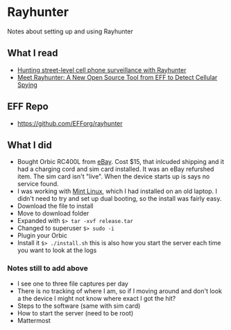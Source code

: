 # Rayhunter
Notes about setting up and using Rayhunter

## What I read
- [Hunting street-level cell phone surveillance with Rayhunter](https://micahflee.com/hunting-street-level-cell-phone-surveillance-with-rayhunter/)
- [Meet Rayhunter: A New Open Source Tool from EFF to Detect Cellular Spying](https://www.eff.org/deeplinks/2025/03/meet-rayhunter-new-open-source-tool-eff-detect-cellular-spying)

## EFF Repo
- https://github.com/EFForg/rayhunter

## What I did
- Bought Orbic RC400L from [eBay](https://www.ebay.com/sch/i.html?_nkw=Orbic+RC400L).  Cost $15, that inlcuded shipping and it had a charging cord and sim card installed.  It was an eBay refurshed item.  The sim card isn't "live".  When the device starts up is says no service found.
- I was working with [Mint Linux](https://www.linuxmint.com/edition.php?id=319), which I had installed on an old laptop.  I didn't need to try and set up dual booting, so the install was fairly easy.
- Download the file to install
- Move to download folder
- Expanded with `$> tar -xvf release.tar`
- Changed to superuser `$> sudo -i`
- Plugin your Orbic
- Install it `$> ./install.sh` this is also how you start the server each time you want to look at the logs

### Notes still to add above
- I see one to three file captures per day
- There is no tracking of where I am, so if I moving around and don't look a the device I might not know where exact I got the hit?
- Steps to the software (same with sim card)
- How to start the server (need to be root)
- Mattermost 

